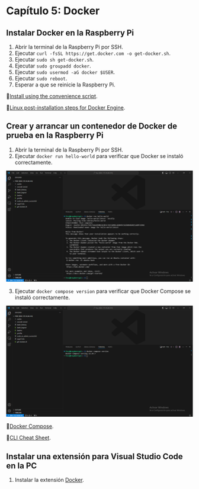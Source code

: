 # Capítulo 5: Docker

## Instalar Docker en la Raspberry Pi

1. Abrir la terminal de la Raspberry Pi por SSH.
2. Ejecutar `curl -fsSL https://get.docker.com -o get-docker.sh`.
3. Ejecutar `sudo sh get-docker.sh`.
4. Ejecutar `sudo groupadd docker`.
5. Ejecutar `sudo usermod -aG docker $USER`.
6. Ejecutar `sudo reboot`.
7. Esperar a que se reinicie la Raspberry Pi.

📝[Install using the convenience script](https://docs.docker.com/engine/install/debian/#install-using-the-convenience-script).

📝[Linux post-installation steps for Docker Engine](https://docs.docker.com/engine/install/linux-postinstall/).

## Crear y arrancar un contenedor de Docker de prueba en la Raspberry Pi

1. Abrir la terminal de la Raspberry Pi por SSH.
2. Ejecutar `docker run hello-world` para verificar que Docker se instaló correctamente.

![docker run hello-world](1.png)

3. Ejecutar `docker compose version` para verificar que Docker Compose se instaló correctamente.

![docker compose version](2.png)

📝[Docker Compose](https://docs.docker.com/compose/).

📝[CLI Cheat Sheet](https://docs.docker.com/get-started/docker_cheatsheet.pdf).

## Instalar una extensión para Visual Studio Code en la PC

1. Instalar la extensión [Docker](https://marketplace.visualstudio.com/items?itemName=ms-azuretools.vscode-docker).